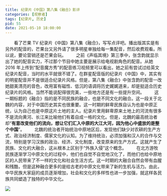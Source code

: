```yaml
---
title: 纪录片《中国》第八集《融合》影评
categories: [观察者]
tags: [纪录片, 历史]
pid: 55
date: 2021-05-10 18:00:00
---
```


　　看了芒果 TV 纪录片《中国》第八集《融合》，写写点评吧。播出版其实是有另外的配音的，芒果台又另外请了很多明星单独给每一集配音，然后收费观看。所以说，要论营销还是芒果会玩。<!-- more -->
　　之前《声临其境》第三季中，张含韵就显示出了她的配音实力，不过那个节目中她主要是展示给电视剧角色的配音。从她 2016 年上传到“配音魔方秀”的配音练习视频里可以看出，她之前有尝试过给英文纪录片配音，当时的水平就很不错了。在群星配音版的纪录片《中国》中，其实有的明星配音并不是很适合纪录片风格。但是，第八集《融合》中张含韵的配音一改她甜美清亮的音色，改用富有磁性、低沉的语调将历史娓娓道来，却是挺适合历史纪录片的风格。当然不能说配得很完美，一些地方还是有一些提升空间。
　　这一期标题的《融合》指的是不同民族的融合，也是不同文化的融合。这一段关于北魏的内容，对于中国历史其实也很重要。这一时期的鲜卑民族自认为也是中原正统，认为自己也是中原这片土地的主人。纪录片里用鲜卑原来土地上的河流有很多不是流向黄河、长江来比喻他们有着自成一格的文化。但是，北魏的最高统治者却“**有意改变他们的流向，想让它们汇入中原的大江大河，因为他心中盛放的是整个中国**”。
　　北魏的统治者开始统治中原地区后，发现他们缺少对农耕的生产方式、政治经济制度、儒家文化的认知。为了维持统治，必须加强和汉人的合作与交流，特别是学习汉族的政治、经济、文化制度，改变原来的生产方式。这就产生了民族、文化的大融合，这从根本上区别于“外族入侵”这个概念。
　　在北方游牧民族逐渐学习中原文化的过程中，他们也自觉不自觉地汉化了，而他们也给中原地区的人民带来了不一样的文化和社会生活方式。这一时期的大融合自然会带有血腥和残酷，但是这种融合更多的是给古老的中原文化带来了新的生机与活力。由此，中华民族大家庭的成员逐渐增加，社会和文化的多样性也进一步加强，就这样各民族共同塑造了独特的中华文化。

![](https://web-1256060851.cos.ap-hongkong.myqcloud.com/posts/55/culture.png!600x)